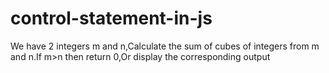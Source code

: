 # control-statement-in-js
We have 2 integers m and n,Calculate the sum of cubes of integers from m and n.If m>n then return 0,Or display the corresponding output

